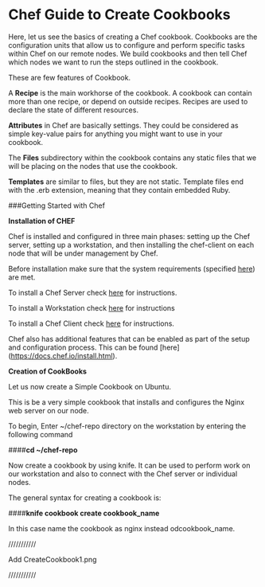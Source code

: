 # Chef Guide to Create Cookbooks

Here, let us see the basics of creating a Chef cookbook. Cookbooks are the configuration units that allow us to configure and perform specific tasks within Chef on our remote nodes. We build cookbooks and then tell Chef which nodes we want to run the steps outlined in the cookbook.

These are few features of Cookbook.

A **Recipe** is the main workhorse of the cookbook. A cookbook can contain more than one recipe, or depend on outside recipes. Recipes are used to declare the state of different resources.

**Attributes** in Chef are basically settings. They could be considered as simple key-value pairs for anything you might want to use in your cookbook.

The **Files** subdirectory within the cookbook contains any static files that we will be placing on the nodes that use the cookbook.

**Templates** are similar to files, but they are not static. Template files end with the .erb extension, meaning that they contain embedded Ruby.

###Getting Started with Chef 

**Installation of CHEF**

Chef is installed and configured in three main phases: setting up the Chef server, setting up a workstation, and then installing the chef-client on each node that will be under management by Chef.

Before installation make sure that the system requirements (specified [here](https://docs.chef.io/chef_system_requirements.html)) are met.

To install a Chef Server check [here](https://docs.chef.io/install_server.html) for instructions.

To install a Workstation check [here](https://docs.chef.io/install_dk.html) for instructions

To install a Chef Client check [here](https://docs.chef.io/install_bootstrap.html) for instructions.

Chef also has additional features that can be enabled as part of the setup and configuration process. This can be found [here] (https://docs.chef.io/install.html).

**Creation of CookBooks**

Let us now create a Simple Cookbook on Ubuntu.

This is be a very simple cookbook that installs and configures the Nginx web server on our node.

To begin, Enter ~/chef-repo directory on the workstation by entering the following command
  
####**cd ~/chef-repo**

Now create a cookbook by using knife. It can be used to perform work on our workstation and also to connect with the Chef server or individual nodes.

The general syntax for creating a cookbook is:

####**knife cookbook create cookbook_name**

In this case name the cookbook as nginx instead odcookbook_name.

///////////

Add CreateCookbook1.png

///////////




